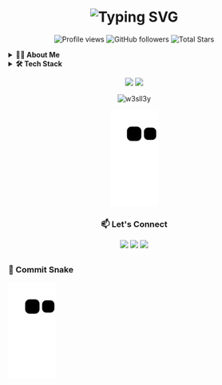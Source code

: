 <h1 align="center"> 
  <img src="https://readme-typing-svg.herokuapp.com?font=Fira+Code&pause=1000&color=22D3EE&center=true&width=435&lines=Hi+there!+👋;I'm+Wesley;Software+Engineer;AWS+Certified" alt="Typing SVG" />
</h1>

<p align="center"> 
  <img src="https://komarev.com/ghpvc/?username=w3sll3y&color=yellow" alt="Profile views" /> 
  <img alt="GitHub followers" src="https://img.shields.io/github/followers/w3sll3y?label=Followers&style=social"> 
  <img src="https://img.shields.io/github/stars/w3sll3y?label=Stars" alt="Total Stars">
</p>

<details>
<summary><b>👨‍💻 About Me</b></summary>

- 🔭 I’m currently working with **Cloud & Fullstack Development**
- 🌱 Learning **AWS Advanced Concepts and Go Lang**
- 👯 I’m looking to collaborate on **Open Source Projects**
- 💬 Ask me about **React, Node.js or AWS**
- 📫 How to reach me: **fernandess.weslley@gmail.com**
- ⚡ Fun fact: **I love gaming and music production**

</details>

<details>
<summary><b>🛠 Tech Stack</b></summary>

### Cloud & DevOps
<a href="https://www.credly.com/badges/6930c355-ded7-445b-a34d-1811f7f7cca2/public_url" target="_blank">
<img align="center" alt="Wesley-AWS" height="30" width="40" src="https://cdn.jsdelivr.net/gh/devicons/devicon/icons/amazonwebservices/amazonwebservices-plain-wordmark.svg" /></a>
<img align="center" alt="Wesley-Docker" height="30" width="40" src="https://cdn.jsdelivr.net/gh/devicons/devicon/icons/docker/docker-original.svg" />
<img src="https://cdn.jsdelivr.net/gh/devicons/devicon@latest/icons/githubactions/githubactions-original.svg" />

### Frontend
<img align="center" alt="Wesley-HTML" height="30" width="40" src="https://raw.githubusercontent.com/devicons/devicon/master/icons/html5/html5-original.svg">
<img align="center" alt="Wesley-CSS" height="30" width="40" src="https://raw.githubusercontent.com/devicons/devicon/master/icons/css3/css3-original.svg">
<img align="center" alt="Wesley-Js" height="30" width="40" src="https://cdn.jsdelivr.net/gh/devicons/devicon/icons/javascript/javascript-plain.svg" />
<img align="center" alt="Wesley-Ts" height="30" width="40" src="https://raw.githubusercontent.com/devicons/devicon/master/icons/typescript/typescript-plain.svg">
<img align="center" alt="Wesley-React" height="30" width="40" src="https://raw.githubusercontent.com/devicons/devicon/master/icons/react/react-original.svg">
<img align="center" alt="Wesley-Vue" height="30" width="40" src="https://cdn.jsdelivr.net/gh/devicons/devicon/icons/vuejs/vuejs-original.svg" />


### Backend
<img align="center" alt="Wesley-Golang" height="30" width="40" src="https://cdn.jsdelivr.net/gh/devicons/devicon/icons/go/go-original.svg" /> 
<img align="center" alt="Wesley-Node" height="30" width="40" src="https://cdn.jsdelivr.net/gh/devicons/devicon/icons/nodejs/nodejs-original.svg" />
<img align="center" alt="Wesley-NestJS" height="30" width="40" src="https://cdn.jsdelivr.net/gh/devicons/devicon@latest/icons/nestjs/nestjs-original.svg" />
<img align="center" alt="Wesley-Express" height="30" width="40" src="https://cdn.jsdelivr.net/gh/devicons/devicon/icons/express/express-original.svg" />

### Databases
![MongoDB](https://img.shields.io/badge/MongoDB-%234ea94b.svg?style=for-the-badge&logo=mongodb&logoColor=white)
![Postgres](https://img.shields.io/badge/postgres-%23316192.svg?style=for-the-badge&logo=postgresql&logoColor=white)

</details>

<p align="center">
  <img height="180em" src="https://github-readme-stats.vercel.app/api?username=w3sll3y&show_icons=true&theme=radical&include_all_commits=true&count_private=true"/>
  <img height="180em" src="https://github-readme-stats.vercel.app/api/top-langs/?username=w3sll3y&layout=compact&langs_count=7&theme=radical"/>
</p>

<p align="center">
  <img src="https://github-readme-streak-stats.herokuapp.com/?user=w3sll3y&theme=radical" alt="w3sll3y" />
</p>

<p align="center">
  <img src="https://github.com/w3sll3y/w3sll3y/blob/output/github-contribution-grid-snake.svg" alt="snake" />
</p>

<h3 align="center">📫 Let's Connect</h3>
<p align="center">
  <a href="https://www.linkedin.com/in/wesley-fernandess/"><img src="https://img.shields.io/badge/LinkedIn-0077B5?style=for-the-badge&logo=linkedin&logoColor=white"/></a>
  <a href="https://wesley-fernandes-portfolio.surge.sh/"><img src="https://img.shields.io/badge/Portfolio-%23000000.svg?style=for-the-badge&logo=firefox&logoColor=#FF7139"/></a>
  <a href="mailto:fernandess.weslley@gmail.com"><img src="https://img.shields.io/badge/Gmail-D14836?style=for-the-badge&logo=gmail&logoColor=white"/></a>
</p>


##
 ### :snake:  Commit Snake
   
   ![snake gif](https://github.com/w3sll3y/w3sll3y/blob/output/github-contribution-grid-snake.svg)
